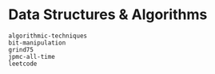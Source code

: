 # Data Structures & Algorithms

```{toctree}
algorithmic-techniques
bit-manipulation
grind75
jpmc-all-time
leetcode
```
